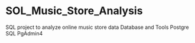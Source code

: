 # SOL_Music_Store_Analysis
SQL project to analyze online music store data
Database and Tools
Postgre SQL
PgAdmin4

